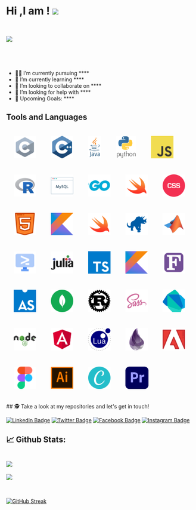 
  # Hi ,I am ! <img src="https://raw.githubusercontent.com/debdutgoswami/debdutgoswami/master/assets/gifs/Hi.gif" width="30px">
  <br>
  
  ![](https://komarev.com/ghpvc/?username=D3FaltXD&color=blue)<br>
  
  ## <br>
  
  - 👨‍🏭 I’m currently pursuing **** <br>
  - 🏫 I’m currently learning **** <br>
  - 🙌 I’m looking to collaborate on **** <br>
  - 🤔 I’m looking for help with ****<br>
  - 🥅 Upcoming Goals: **** <br>
  
   ## Tools and Languages
  <div>
  
  <img style="margin: 20px" src="https://github.com/D3FaltXD/Icons/blob/main/icons/c.svg" alt="c" height="60" /><img style="margin: 20px" src="https://github.com/D3FaltXD/Icons/blob/main/icons/c++.svg" alt="c++" height="60" /><img style="margin: 20px" src="https://github.com/D3FaltXD/Icons/blob/main/icons/java.svg" alt="java" height="60" /><img style="margin: 20px" src="https://github.com/D3FaltXD/Icons/blob/main/icons/python.svg" alt="python" height="60" /><img style="margin: 20px" src="https://github.com/D3FaltXD/Icons/blob/main/icons/js.svg" alt="js" height="60" /><img style="margin: 20px" src="https://github.com/D3FaltXD/Icons/blob/main/icons/r.svg" alt="r" height="60" /><img style="margin: 20px" src="https://github.com/D3FaltXD/Icons/blob/main/icons/sql.svg" alt="sql" height="60" /><img style="margin: 20px" src="https://github.com/D3FaltXD/Icons/blob/main/icons/go.svg" alt="go" height="60" /><img style="margin: 20px" src="https://github.com/D3FaltXD/Icons/blob/main/icons/swift.svg" alt="swift" height="60" /><img style="margin: 20px" src="https://github.com/D3FaltXD/Icons/blob/main/icons/css.svg" alt="css" height="60" /><img style="margin: 20px" src="https://github.com/D3FaltXD/Icons/blob/main/icons/html.svg" alt="html" height="60" /><img style="margin: 20px" src="https://github.com/D3FaltXD/Icons/blob/main/icons/kotlin.svg" alt="kotlin" height="60" /><img style="margin: 20px" src="https://github.com/D3FaltXD/Icons/blob/main/icons/swift.svg" alt="swift" height="60" /><img style="margin: 20px" src="https://github.com/D3FaltXD/Icons/blob/main/icons/cobol.svg" alt="cobol" height="60" /><img style="margin: 20px" src="https://github.com/D3FaltXD/Icons/blob/main/icons/matlab.svg" alt="matlab" height="60" /><img style="margin: 20px" src="https://github.com/D3FaltXD/Icons/blob/main/icons/shell.svg" alt="shell" height="60" /><img style="margin: 20px" src="https://github.com/D3FaltXD/Icons/blob/main/icons/julia.svg" alt="julia" height="60" /><img style="margin: 20px" src="https://github.com/D3FaltXD/Icons/blob/main/icons/typescript.svg" alt="typescript" height="60" /><img style="margin: 20px" src="https://github.com/D3FaltXD/Icons/blob/main/icons/kotlin.svg" alt="kotlin" height="60" /><img style="margin: 20px" src="https://github.com/D3FaltXD/Icons/blob/main/icons/fortran.svg" alt="fortran" height="60" /><img style="margin: 20px" src="https://github.com/D3FaltXD/Icons/blob/main/icons/asm.svg" alt="asm" height="60" /><img style="margin: 20px" src="https://github.com/D3FaltXD/Icons/blob/main/icons/mongodb.svg" alt="mongodb" height="60" /><img style="margin: 20px" src="https://github.com/D3FaltXD/Icons/blob/main/icons/rust.svg" alt="rust" height="60" /><img style="margin: 20px" src="https://github.com/D3FaltXD/Icons/blob/main/icons/sas.svg" alt="sas" height="60" /><img style="margin: 20px" src="https://github.com/D3FaltXD/Icons/blob/main/icons/dart.svg" alt="dart" height="60" /><img style="margin: 20px" src="https://github.com/D3FaltXD/Icons/blob/main/icons/nodejs.svg" alt="nodejs" height="60" /><img style="margin: 20px" src="https://github.com/D3FaltXD/Icons/blob/main/icons/angular.svg" alt="angular" height="60" /><img style="margin: 20px" src="https://github.com/D3FaltXD/Icons/blob/main/icons/lua.svg" alt="lua" height="60" /><img style="margin: 20px" src="https://github.com/D3FaltXD/Icons/blob/main/icons/elixir.svg" alt="elixir" height="60" /><img style="margin: 20px" src="https://github.com/D3FaltXD/Icons/blob/main/icons/photoshop.svg" alt="photoshop" height="60" /><img style="margin: 20px" src="https://github.com/D3FaltXD/Icons/blob/main/icons/figma.svg" alt="figma" height="60" /><img style="margin: 20px" src="https://github.com/D3FaltXD/Icons/blob/main/icons/illustrator.svg" alt="illustrator" height="60" /><img style="margin: 20px" src="https://github.com/D3FaltXD/Icons/blob/main/icons/canva.svg" alt="canva" height="60" /><img style="margin: 20px" src="https://github.com/D3FaltXD/Icons/blob/main/icons/premiere.svg" alt="premiere" height="60" /> 
 </div>
 ## 🕵 Take a look at my repositories and let's get in touch!<br>
  
  
  [![Linkedin Badge](https://img.shields.io/badge/--blue?style=flat-square&logo=Linkedin&logoColor=white&link=https://www.linkedin.com/in//)](https://www.linkedin.com/in//) 
  [![Twitter Badge](https://img.shields.io/badge/-@-1ca0f1?style=flat-square&labelColor=1ca0f1&logo=twitter&logoColor=white&link=https://twitter.com/)](https://twitter.com/) 
  [![Facebook Badge](https://img.shields.io/badge/--3b5998?style=flat-square&labelColor=3b5998&logo=facebook&logoColor=white&link=https://www.facebook.com/)](https://www.facebook.com/) 
  [![Instagram Badge](https://img.shields.io/badge/-@-E4405F?style=flat-square&logo=instagram&logoColor=white&link=https://www.instagram.com/)](https://www.instagram.com/) 
  
  
  ## 📈 Github Stats:
  
  
  <br>
  <a href="https://github.com/D3FaltXD">
  <img align="center" src="https://github-readme-stats.vercel.app/api?username=D3FaltXD&show_icons=true&include_all_commits=true&theme=midnight-purple&count_private=true">
  </a>
  <br><br>
  <a href="https://github.com/remcohalman/github-readme-stats">
  <img align="center" src="https://github-readme-stats.anuraghazra1.vercel.app/api/top-langs/?username=D3FaltXD&layout=compact&theme=blue-green" />
  </a>
  <br>
  <br><br>
  
  [![GitHub Streak](https://github-readme-streak-stats.herokuapp.com/?user=D3FaltXD)](https://git.io/streak-stats)
  
  
